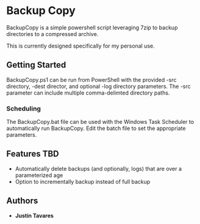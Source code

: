 # Backup Copy

BackupCopy is a simple powershell script leveraging 7zip to backup directories to a compressed archive.

This is currently designed specifically for my personal use. 

## Getting Started

BackupCopy.ps1 can be run from PowerShell with the provided -src directory, -dest director, and optional -log directory parameters. The -src parameter can include multiple comma-delimted directory paths. 


### Scheduling

The BackupCopy.bat file can be used with the Windows Task Scheduler to automatically run BackupCopy. Edit the batch file to set the appropriate parameters.

## Features TBD

- Automatically delete backups (and optionally, logs) that are over a parameterized age
- Option to incrementally backup instead of full backup

## Authors

* **Justin Tavares**